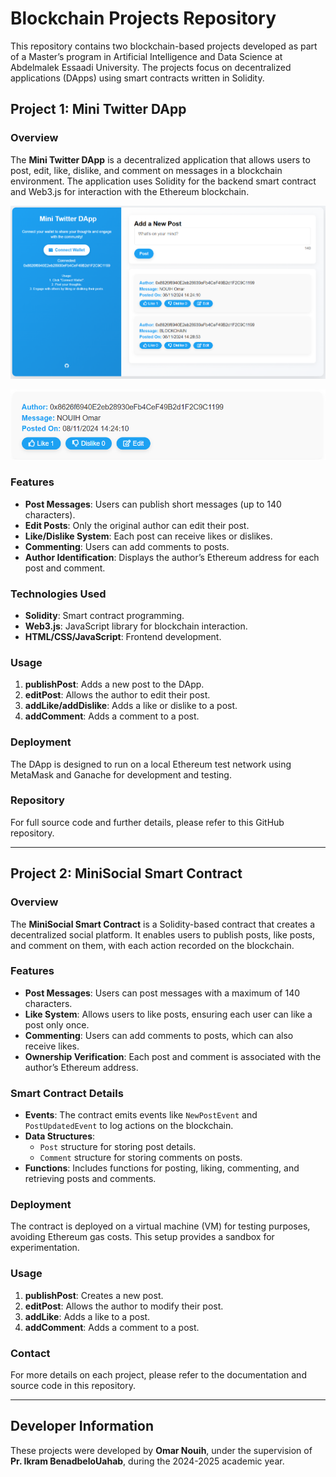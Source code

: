 # Blockchain Projects Repository

This repository contains two blockchain-based projects developed as part of a Master’s program in Artificial Intelligence and Data Science at Abdelmalek Essaadi University. The projects focus on decentralized applications (DApps) using smart contracts written in Solidity.

## Project 1: Mini Twitter DApp

### Overview
The **Mini Twitter DApp** is a decentralized application that allows users to post, edit, like, dislike, and comment on messages in a blockchain environment. The application uses Solidity for the backend smart contract and Web3.js for interaction with the Ethereum blockchain.

![Mini Twitter DApp Interface](MINI%20TWITTER%20D'APP/image1.png)

![Mini Twitter DApp LIKES](MINI%20TWITTER%20D'APP/image2.png)

### Features
- **Post Messages**: Users can publish short messages (up to 140 characters).
- **Edit Posts**: Only the original author can edit their post.
- **Like/Dislike System**: Each post can receive likes or dislikes.
- **Commenting**: Users can add comments to posts.
- **Author Identification**: Displays the author’s Ethereum address for each post and comment.

### Technologies Used
- **Solidity**: Smart contract programming.
- **Web3.js**: JavaScript library for blockchain interaction.
- **HTML/CSS/JavaScript**: Frontend development.

### Usage
1. **publishPost**: Adds a new post to the DApp.
2. **editPost**: Allows the author to edit their post.
3. **addLike/addDislike**: Adds a like or dislike to a post.
4. **addComment**: Adds a comment to a post.

### Deployment
The DApp is designed to run on a local Ethereum test network using MetaMask and Ganache for development and testing.

### Repository
For full source code and further details, please refer to this GitHub repository.

---

## Project 2: MiniSocial Smart Contract

### Overview
The **MiniSocial Smart Contract** is a Solidity-based contract that creates a decentralized social platform. It enables users to publish posts, like posts, and comment on them, with each action recorded on the blockchain.

### Features
- **Post Messages**: Users can post messages with a maximum of 140 characters.
- **Like System**: Allows users to like posts, ensuring each user can like a post only once.
- **Commenting**: Users can add comments to posts, which can also receive likes.
- **Ownership Verification**: Each post and comment is associated with the author’s Ethereum address.

### Smart Contract Details
- **Events**: The contract emits events like `NewPostEvent` and `PostUpdatedEvent` to log actions on the blockchain.
- **Data Structures**:
  - `Post` structure for storing post details.
  - `Comment` structure for storing comments on posts.
- **Functions**: Includes functions for posting, liking, commenting, and retrieving posts and comments.

### Deployment
The contract is deployed on a virtual machine (VM) for testing purposes, avoiding Ethereum gas costs. This setup provides a sandbox for experimentation.

### Usage
1. **publishPost**: Creates a new post.
2. **editPost**: Allows the author to modify their post.
3. **addLike**: Adds a like to a post.
4. **addComment**: Adds a comment to a post.

### Contact
For more details on each project, please refer to the documentation and source code in this repository.

---

## Developer Information

These projects were developed by **Omar Nouih**, under the supervision of **Pr. Ikram BenadbeloUahab**, during the 2024-2025 academic year.
